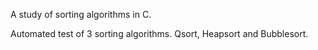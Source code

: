 A study of sorting algorithms in C.

Automated test of 3 sorting algorithms.
Qsort, Heapsort and Bubblesort.
